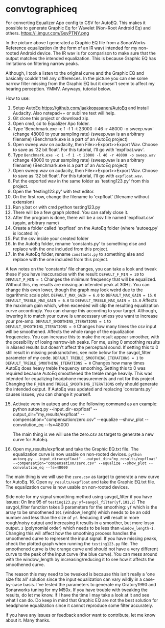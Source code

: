 # convtographiceq
For converting Equalizer Apo config to CSV for AutoEQ. This makes it possible to generate Graphic Eq for Wavelet (Non-Root Android Eq) and others.
https://i.imgur.com/GsyPTNY.png

In the picture above I generated a Graphic EQ file from a SonarWorks Reference equalization (in the form of an IR wav) intended for my non-rooted Android device. The IR wav is for comparison to make sure that the output matches the intended equalization. This is because Graphic EQ has limitations on filtering narrow peaks.

Although, I took a listen to the original curve and the Graphic EQ and basically couldn't tell any differences. In the picture you can see some narrow filter missing from the Graphic EQ but it doesn't seem to affect my hearing perception. YMMV. Anyways, tutorial below.

How to use:
1. Setup AutoEq https://github.com/jaakkopasanen/AutoEq and install Audacity. Also notepad++ or sublime text will help.
2. Git clone this project or download zip.
3. Open cmd, cd to Equalizer Apo folder.
4. Type 'Benchmark.exe -c 1 -f 1 -t 23000 -l 46 -r 48000 -o sweep.wav' (change 48000 to your sampling rate) (sweep.wav is an arbitrary filename) (Benchmark.exe is a part of an AutoEq project)
5. Open sweep.wav on audacity, then File>>Export>>Export Wav. Choose to save as '32 bit float'. For this tutorial, I'll go with 'expfloat.wav'.
4. Type `Benchmark.exe -c 1 -f 1 -t 23000 -l 46 -r 48000 -o sweep.wav` (change 48000 to your sampling rate) (sweep.wav is an arbitrary filename) (Benchmark.exe is a part of an AutoEq project)
5. Open sweep.wav on audacity, then File>>Export>>Export Wav. Choose to save as '32 bit float'. For this tutorial, I'll go with `expfloat.wav`. 
6. Put the exported wav in the same folder as 'testing123.py' from this project.
7. Open the 'testing123.py' with text editor.
8. On the first row, change the filename to 'expfloat' (filename without extension)
9. Run y.bat or with cmd python testing123.py
10. There will be a few graph plotted. You can safely close it.
11. After the program is done, there will be a csv file named 'expfloat.csv' (again, arbitrary name)
12. Create a folder called 'expfloat' on the AutoEq folder (where 'autoeq.py' is located in)
13. Put the csv inside your created folder
14. In the AutoEq folder, rename 'constants.py' to something else and replace with the one included from this project.
14. In the AutoEq folder, rename `constants.py` to something else and replace with the one included from this project.



A few notes on the 'constants' file changes, you can take a look and tweak these if you have inaccuracies with the result:
	`DEFAULT_F_MIN = 20` to `DEFAULT_F_MIN = 1`
	Changes the minimum frequency that will be equalized. Without this, my results are missing an intended peak at 30Hz. 
	You can change this even lower, though the graph may look weird due to the logarithmic scale plot.
	`DEFAULT_MAX_GAIN = 6.0` to `DEFAULT_MAX_GAIN = 15.0`
	`DEFAULT_TREBLE_MAX_GAIN = 6.0` to `DEFAULT_TREBLE_MAX_GAIN = 15.0`
	Affects the maximum gain which, when exceeded will clip the resulting equalization curve accordingly. 
	You can change this according to your target. Although, lowering it to match your curve is unnecessary unless you want to increase your pre-amp.
	`DEFAULT_SMOOTHING_ITERATIONS = 1` to `DEFAULT_SMOOTHING_ITERATIONS = 0`
	Changes how many times the csv input will be smoothened. Affects the whole range of the equalization frequencies.
	You can increase this to make the result appear smoother, with the possibility of losing narrow-ish peaks. For me, using 0 smoothing results in aliased results but doesn't affect the perceptual sound. If setting this to 0 still result in missing peaks/notches, see note below for the savgol_filter parameter of my code.
	`DEFAULT_TREBLE_SMOOTHING_ITERATIONS = 1` to `DEFAULT_TREBLE_SMOOTHING_ITERATIONS = 0`
	Changes how many times AutoEq does heavy treble frequency smoothing.
	Setting this to 0 was required because AutoEq smoothened the treble range heavily. This was intended for equalizing headphone measurements and not for this project.
Changing the `F_MIN` and `TREBLE_SMOOTHING_ITERATIONS` only should generate the intended output. If AutoEq was updated and replacing 'constants.py' causes issues, you can change it yourself.

15. Activate venv in autoeq and use the following command as an example:
    python autoeq.py --input_dir=expfloat" --output_dir="my_results/expfloat" --compensation="compensation/zero.csv" --equalize --show_plot --convolution_eq --fs=48000

    The main thing is we will use the zero.csv as target to generate a new curve for AutoEq.
16. Open my_results/expfloat and take the Graphic EQ.txt file. The equalization curve is now usable on non-rooted devices.
`python autoeq.py --input_dir=expfloat" --output_dir="my_results/expfloat" --compensation="compensation/zero.csv" --equalize --show_plot --convolution_eq --fs=48000`

The main thing is we will use the `zero.csv` as target to generate a new curve for AutoEq.
16. Open `my_results/expfloat` and take the Graphic EQ.txt file. The equalization curve is now usable on non-rooted devices.


Side note for my signal smoothing method using savgol_filter if you have issues:
	On line 95 of `testing123.py`:
		`yf=savgol_filter(yf,101,2)`
	The savgol_filter function takes 3 parameters for the smoothing:
		`yf` which is the array to be smoothened
		`101` (window_length) which needs to be an odd number and less than the size of `yf`. Reducing it will result in more rough/noisy output and increasing it results in a smoother, but more lossy output.
		`2` (polynomial order) which needs to be less than `window_length-1`. Changing this will affect how the smoothing process handles the smoothened curve to represent the input signal.
		If you have missing peaks, check the plotted graph when running the `testing123.py` file. The smoothened curve is the orange curve and should not have a very different curve to the peak of the input curve (the blue curve). You can mess around with the window_length by increasing/reducing it to see how it affects the smoothened curve.

The reason this may need to be tweaked is because this isn't really a 'one size fits all' solution since the input equalization can vary wildly in a case-by-case basis. I've tested the parameters to generate my Oratory1990 and Sonarworks tuning for my M50x. If you have trouble with tweaking the results, do let me know. If I have the time I may take a look at it and see what I can do. Do keep in mind that Graphic EQ are not the best solution for headphone equalization since it cannot reproduce some filter accurately.

If you have any issues or feedback and/or want to contribute, let me know about it. Many thanks.